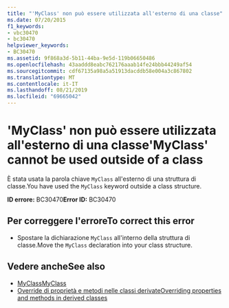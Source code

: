 ```yaml
---
title: "'MyClass' non può essere utilizzata all'esterno di una classe"
ms.date: 07/20/2015
f1_keywords:
- vbc30470
- bc30470
helpviewer_keywords:
- BC30470
ms.assetid: 9f868a3d-5b11-44ba-9e5d-119b06650486
ms.openlocfilehash: 43aaddd8eabc762176aaab14fe24bbb44249af54
ms.sourcegitcommit: cdf67135a98a5a51913dacddb58e004a3c867802
ms.translationtype: MT
ms.contentlocale: it-IT
ms.lasthandoff: 08/21/2019
ms.locfileid: "69665042"
---
```

# <a name="myclass-cannot-be-used-outside-of-a-class"></a><span data-ttu-id="3fea6-102">'MyClass' non può essere utilizzata all'esterno di una classe</span><span class="sxs-lookup"><span data-stu-id="3fea6-102">'MyClass' cannot be used outside of a class</span></span>
<span data-ttu-id="3fea6-103">È stata usata la parola chiave `MyClass` all'esterno di una struttura di classe.</span><span class="sxs-lookup"><span data-stu-id="3fea6-103">You have used the `MyClass` keyword outside a class structure.</span></span>  
  
 <span data-ttu-id="3fea6-104">**ID errore:** BC30470</span><span class="sxs-lookup"><span data-stu-id="3fea6-104">**Error ID:** BC30470</span></span>  
  
## <a name="to-correct-this-error"></a><span data-ttu-id="3fea6-105">Per correggere l'errore</span><span class="sxs-lookup"><span data-stu-id="3fea6-105">To correct this error</span></span>  
  
- <span data-ttu-id="3fea6-106">Spostare la dichiarazione `MyClass` all'interno della struttura di classe.</span><span class="sxs-lookup"><span data-stu-id="3fea6-106">Move the `MyClass` declaration into your class structure.</span></span>  
  
## <a name="see-also"></a><span data-ttu-id="3fea6-107">Vedere anche</span><span class="sxs-lookup"><span data-stu-id="3fea6-107">See also</span></span>

- [<span data-ttu-id="3fea6-108">MyClass</span><span class="sxs-lookup"><span data-stu-id="3fea6-108">MyClass</span></span>](../programming-guide/program-structure/me-my-mybase-and-myclass.md#myclass)
- [<span data-ttu-id="3fea6-109">Override di proprietà e metodi nelle classi derivate</span><span class="sxs-lookup"><span data-stu-id="3fea6-109">Overriding properties and methods in derived classes</span></span>](../programming-guide/language-features/objects-and-classes/inheritance-basics.md#overriding-properties-and-methods-in-derived-classes)
